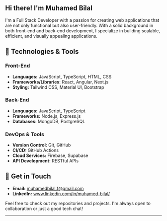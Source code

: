 ## Hi there! I'm Muhamed Bilal

I'm a Full Stack Developer with a passion for creating web applications that are not only functional but also user-friendly. With a solid background in both front-end and back-end development, I specialize in building scalable, efficient, and visually appealing applications.

## 🔧 Technologies & Tools

### Front-End
- **Languages:** JavaScript, TypeScript, HTML, CSS
- **Frameworks/Libraries:** React, Angular, Next.js
- **Styling:** Tailwind CSS, Material UI, Bootstrap

### Back-End
- **Languages:** JavaScript, TypeScript
- **Frameworks:** Node.js, Express.js
- **Databases:** MongoDB, PostgreSQL

### DevOps & Tools
- **Version Control:** Git, GitHub
- **CI/CD:** GitHub Actions
- **Cloud Services:** Firebase, Supabase
- **API Development:** RESTful APIs

## 💬 Get in Touch
- **Email:** muhamedbilal.f@gmail.com 
- **LinkedIn:** www.linkedin.com/in/muhamed-bilal/

Feel free to check out my repositories and projects. I'm always open to collaboration or just a good tech chat!

---

<!-- ![GitHub Stats](https://github-readme-stats.vercel.app/api?username=yourusername&show_icons=true&theme=radical) -->

